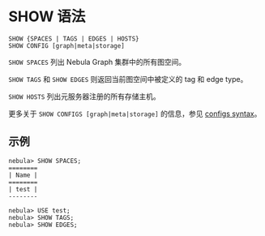 # SHOW 语法

```ngql
SHOW {SPACES | TAGS | EDGES | HOSTS}
SHOW CONFIG [graph|meta|storage]
```

`SHOW SPACES` 列出 Nebula Graph 集群中的所有图空间。

`SHOW TAGS` 和 `SHOW EDGES` 则返回当前图空间中被定义的 tag 和 edge type。

`SHOW HOSTS` 列出元服务器注册的所有存储主机。

更多关于 `SHOW CONFIGS [graph|meta|storage]` 的信息，参见 [configs syntax](../../../3.build-develop-and-administration/3.deploy-and-administrations/server-administration/configuration-statements/configs-syntax.md)。

## 示例

```ngql
nebula> SHOW SPACES;
========
| Name |
========
| test |
--------

nebula> USE test;
nebula> SHOW TAGS;
nebula> SHOW EDGES;
```
